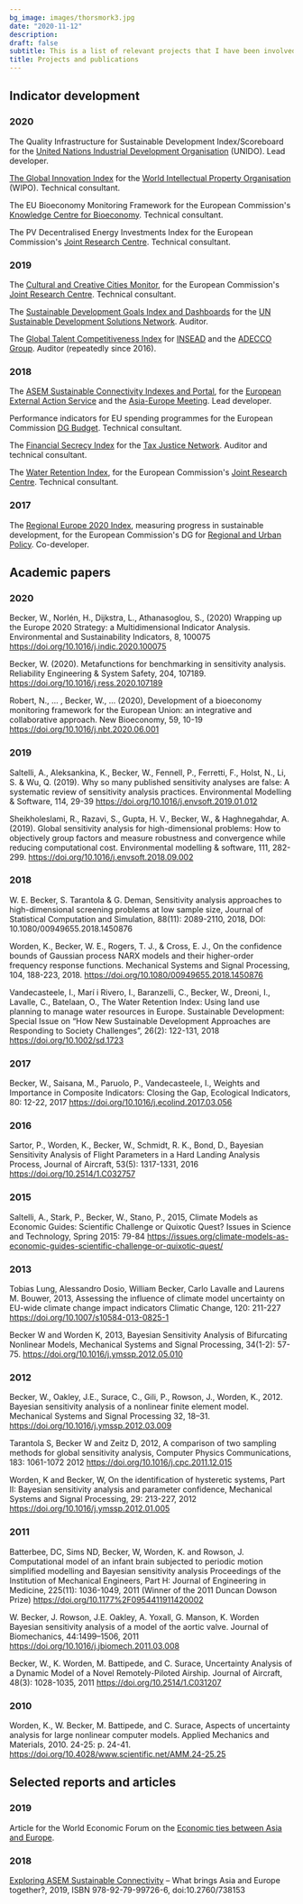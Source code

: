 ```yaml
---
bg_image: images/thorsmork3.jpg
date: "2020-11-12"
description:
draft: false
subtitle: This is a list of relevant projects that I have been involved in, and academic/non-academic publications. More on [Researchgate](https://www.researchgate.net/profile/William_Becker4). <br/><br/> **[Indicators](#CIs)** <br/> **[Academic papers](#Papers)** <br/> **[Reports and articles](#Reports)** <br/>-----------<br/> **[Full CV](CVacademicWB_web.pdf)** <br/>
title: Projects and publications
---
```


## Indicator development <a name="CIs"></a>

### 2020

The Quality Infrastructure for Sustainable Development Index/Scoreboard for the [United Nations Industrial Development Organisation](https://www.unido.org/) (UNIDO). Lead developer.

[The Global Innovation Index](https://www.globalinnovationindex.org/Home) for the [World Intellectual Property Organisation](https://www.wipo.int/portal/en/index.html) (WIPO). Technical consultant.

The EU Bioeconomy Monitoring Framework for the European Commission's [Knowledge Centre for Bioeconomy](https://ec.europa.eu/knowledge4policy/bioeconomy_en). Technical consultant.

The PV Decentralised Energy Investments Index for the European Commission's [Joint Research Centre](https://ec.europa.eu/jrc/en). Technical consultant.

### 2019

The [Cultural and Creative Cities Monitor](https://composite-indicators.jrc.ec.europa.eu/cultural-creative-cities-monitor/), for the European Commission's [Joint Research Centre](https://ec.europa.eu/jrc/en). Technical consultant.

The [Sustainable Development Goals Index and Dashboards](https://www.sdgindex.org/) for the [UN Sustainable Development Solutions Network](https://www.unsdsn.org/). Auditor.

The [Global Talent Competitiveness Index](https://gtcistudy.com/) for [INSEAD](https://www.insead.edu/) and the [ADECCO Group](https://www.adeccogroup.com/). Auditor (repeatedly since 2016).

### 2018

The [ASEM Sustainable Connectivity Indexes and Portal](https://composite-indicators.jrc.ec.europa.eu/asem-sustainable-connectivity/), for the [European External Action Service](https://eeas.europa.eu/headquarters/headquarters-homepage_en) and the [Asia-Europe Meeting](https://www.aseminfoboard.org/). Lead developer.

Performance indicators for EU spending programmes for the European Commission [DG Budget](https://ec.europa.eu/info/departments/budget_en). Technical consultant.

The [Financial Secrecy Index](https://fsi.taxjustice.net/en/) for the [Tax Justice Network](https://www.taxjustice.net/). Auditor and technical consultant.

The [Water Retention Index](https://doi.org/10.1002/sd.1723), for the European Commission's [Joint Research Centre](https://ec.europa.eu/jrc/en). Technical consultant.

### 2017

The [Regional Europe 2020 Index](https://doi.org/10.1016/j.indic.2020.100075), measuring progress in sustainable development, for the European Commission's DG for [Regional and Urban Policy](https://ec.europa.eu/knowledge4policy/organisation/dg-regio-dg-regional-urban-policy_en). Co-developer.

## Academic papers <a name="Papers"></a>

### 2020

Becker, W., Norlén, H., Dijkstra, L., Athanasoglou, S., (2020) Wrapping up the Europe 2020 Strategy: a Multidimensional Indicator Analysis. Environmental and Sustainability Indicators, 8, 100075 https://doi.org/10.1016/j.indic.2020.100075

Becker, W. (2020). Metafunctions for benchmarking in sensitivity analysis. Reliability Engineering & System Safety, 204, 107189. https://doi.org/10.1016/j.ress.2020.107189

Robert, N., … , Becker, W., … (2020), Development of a bioeconomy monitoring framework for the European Union: an integrative and collaborative approach. New Bioeconomy, 59, 10-19 https://doi.org/10.1016/j.nbt.2020.06.001

### 2019

Saltelli, A., Aleksankina, K., Becker, W., Fennell, P., Ferretti, F., Holst, N., Li, S. & Wu, Q. (2019). Why so many published sensitivity analyses are false: A systematic review of sensitivity analysis practices. Environmental Modelling & Software, 114, 29-39 https://doi.org/10.1016/j.envsoft.2019.01.012

Sheikholeslami, R., Razavi, S., Gupta, H. V., Becker, W., & Haghnegahdar, A. (2019). Global sensitivity analysis for high-dimensional problems: How to objectively group factors and measure robustness and convergence while reducing computational cost. Environmental modelling & software, 111, 282-299. https://doi.org/10.1016/j.envsoft.2018.09.002

### 2018

W. E. Becker, S. Tarantola & G. Deman, Sensitivity analysis approaches to high-dimensional screening problems at low sample size, Journal of Statistical Computation and Simulation, 88(11): 2089-2110, 2018, DOI: 10.1080/00949655.2018.1450876

Worden, K., Becker, W. E., Rogers, T. J., & Cross, E. J., On the confidence bounds of Gaussian process NARX models and their higher-order frequency response functions. Mechanical Systems and Signal Processing, 104, 188-223, 2018. https://doi.org/10.1080/00949655.2018.1450876

Vandecasteele, I., Marí i Rivero, I., Baranzelli, C., Becker, W., Dreoni, I., Lavalle, C., Batelaan, O., The Water Retention Index: Using land use planning to manage water resources in Europe. Sustainable Development: Special Issue on “How New Sustainable Development Approaches are Responding to Society Challenges”, 26(2): 122-131, 2018 https://doi.org/10.1002/sd.1723

### 2017

Becker, W., Saisana, M., Paruolo, P., Vandecasteele, I., Weights and Importance in Composite Indicators: Closing the Gap, Ecological Indicators, 80: 12-22, 2017 https://doi.org/10.1016/j.ecolind.2017.03.056

### 2016

Sartor, P., Worden, K., Becker, W., Schmidt, R. K., Bond, D., Bayesian Sensitivity Analysis of Flight Parameters in a Hard Landing Analysis Process, Journal of Aircraft, 53(5): 1317-1331, 2016 https://doi.org/10.2514/1.C032757

### 2015

Saltelli, A., Stark, P., Becker, W., Stano, P., 2015, Climate Models as Economic Guides: Scientific Challenge or Quixotic Quest? Issues in Science and Technology, Spring 2015: 79-84 https://issues.org/climate-models-as-economic-guides-scientific-challenge-or-quixotic-quest/

### 2013

Tobias Lung, Alessandro Dosio, William Becker, Carlo Lavalle and Laurens M. Bouwer, 2013, Assessing the influence of climate model uncertainty on EU-wide climate change impact indicators Climatic Change, 120: 211-227 https://doi.org/10.1007/s10584-013-0825-1

  Becker W and Worden K, 2013, Bayesian Sensitivity Analysis of Bifurcating Nonlinear Models, Mechanical Systems and Signal Processing, 34(1-2): 57-75. https://doi.org/10.1016/j.ymssp.2012.05.010

### 2012

Becker, W., Oakley, J.E., Surace, C., Gili, P., Rowson, J., Worden, K., 2012. Bayesian sensitivity analysis of a nonlinear finite element model. Mechanical Systems and Signal Processing 32, 18–31. https://doi.org/10.1016/j.ymssp.2012.03.009

Tarantola S, Becker W and Zeitz D, 2012, A comparison of two sampling methods for global sensitivity analysis, Computer Physics Communications, 183: 1061-1072 2012 https://doi.org/10.1016/j.cpc.2011.12.015

Worden, K and Becker, W, On the identification of hysteretic systems, Part II: Bayesian sensitivity analysis and parameter confidence, Mechanical Systems and Signal Processing, 29: 213-227, 2012 https://doi.org/10.1016/j.ymssp.2012.01.005

### 2011

Batterbee, DC, Sims ND, Becker, W, Worden, K. and Rowson, J. Computational model of an infant brain subjected to periodic motion simplified modelling and Bayesian sensitivity analysis Proceedings of the Institution of Mechanical Engineers, Part H: Journal of Engineering in Medicine, 225(11): 1036-1049, 2011 (Winner of the 2011 Duncan Dowson Prize) https://doi.org/10.1177%2F0954411911420002

W. Becker, J. Rowson, J.E. Oakley, A. Yoxall, G. Manson, K. Worden Bayesian sensitivity analysis of a model of the aortic valve. Journal of Biomechanics, 44:1499–1506, 2011 https://doi.org/10.1016/j.jbiomech.2011.03.008

  Becker, W., K. Worden, M. Battipede, and C. Surace, Uncertainty Analysis of a Dynamic Model of a Novel Remotely-Piloted Airship. Journal of Aircraft, 48(3): 1028-1035, 2011 https://doi.org/10.2514/1.C031207

### 2010

Worden, K., W. Becker, M. Battipede, and C. Surace, Aspects of uncertainty analysis for large nonlinear computer models. Applied Mechanics and Materials, 2010. 24-25: p. 24-41. https://doi.org/10.4028/www.scientific.net/AMM.24-25.25


## Selected reports and articles <a name="Reports"></a>

### 2019

Article for the World Economic Forum on the [Economic ties between Asia and Europe](https://www.weforum.org/agenda/2019/05/ways-asia-and-europe-together-connected).

### 2018

[Exploring ASEM Sustainable Connectivity](https://publications.jrc.ec.europa.eu/repository/bitstream/JRC112998/asem-report_online.pdf) – What brings Asia and Europe together?, 2019, ISBN 978-92-79-99726-6,
doi:10.2760/738153
  